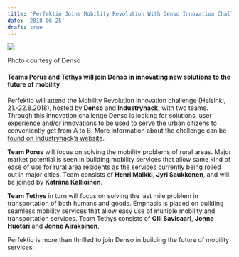 ```yaml
---
title: 'Perfektio Joins Mobility Revolution With Denso Innovation Challenge'
date: '2018-06-25'
draft: true
---
```


![](https://cdn-images-1.medium.com/max/800/0*8IkYyNb2geSWk0bR)

Photo courtesy of Denso

#### Teams [Porus](https://en.wikipedia.org/wiki/Porus_%28mythology%29) and [Tethys](https://en.wikipedia.org/wiki/Tethys_%28mythology%29) will join Denso in innovating new solutions to the future of mobility

Perfektio will attend the Mobility Revolution innovation challenge (Helsinki, 21.-22.8.2018), hosted by **Denso** and **Industryhack,** with two teams. Through this innovation challenge Denso is looking for solutions, user experience and/or innovations to be used to serve the urban citizens to conveniently get from A to B. More information about the challenge can be [found on Industryhack’s website](https://app.industryhack.com/challenges/mobilityrevolution/).

**Team Porus** will focus on solving the mobility problems of rural areas. Major market potential is seen in building mobility services that allow same kind of ease of use for rural area residents as the services currently being rolled out in major cities. Team consists of **Henri Malkki**, **Jyri Saukkonen**, and will be joined by **Katriina Kallioinen**.

**Team Tethys** in turn will focus on solving the last mile problem in transportation of both humans and goods. Emphasis is placed on building seamless mobility services that allow easy use of multiple mobility and transportation services. Team Tethys consists of **Olli Savisaari**, **Jonne Huotari** and **Jonne Airaksinen**.

Perfektio is more than thrilled to join Denso in building the future of mobility services.
